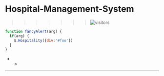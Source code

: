 # Hospital-Management-System
>>>>>>>  ![visitors](https://visitor-badge.glitch.me/badge?page_id=Hospital-Management-System.Hospital-Management-Syste)      
```javascript
function fancyAlert(arg) {
  if(arg) {
    $.Hospitality({div:'#foo'})
  }
}
```
- -
- - -
